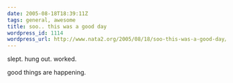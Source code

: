 ```yaml
---
date: 2005-08-18T18:39:11Z
tags: general, awesome
title: soo.. this was a good day
wordpress_id: 1114
wordpress_url: http://www.nata2.org/2005/08/18/soo-this-was-a-good-day/
---
```


slept. hung out. worked. 

good things are happening. 
